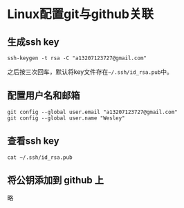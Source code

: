 # Linux配置git与github关联

## 生成ssh key

```shel
ssh-keygen -t rsa -C "a13207123727@gmail.com"
```

之后按三次回车，默认将key文件存在`~/.ssh/id_rsa.pub`中。

## 配置用户名和邮箱

```shell
git config --global user.email "a13207123727@gmail.com"
git config --global user.name "Wesley"
```

## 查看ssh key

```shell
cat ~/.ssh/id_rsa.pub
```

## 将公钥添加到 github 上

略